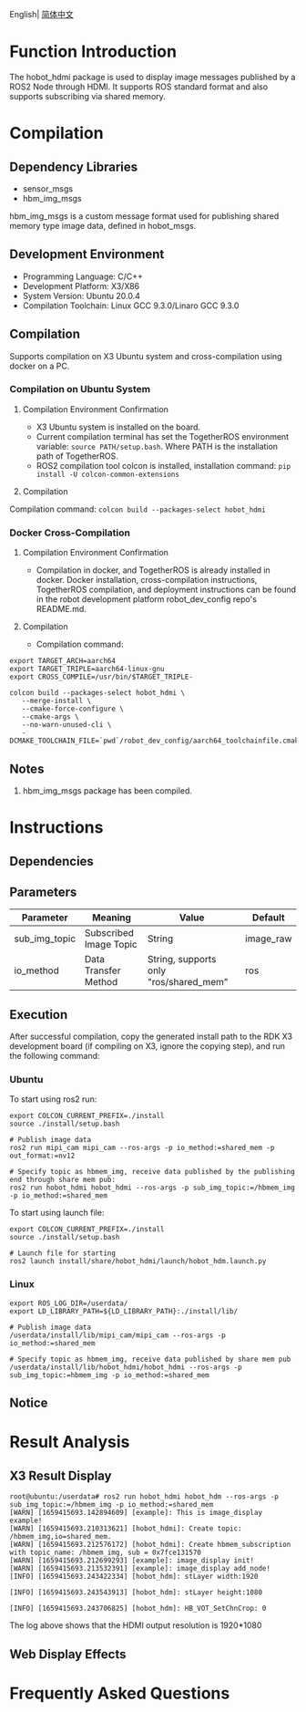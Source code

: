 English| [简体中文](./README_cn.md)

# Function Introduction

The hobot_hdmi package is used to display image messages published by a ROS2 Node through HDMI. It supports ROS standard format and also supports subscribing via shared memory.

# Compilation

## Dependency Libraries

- sensor_msgs
- hbm_img_msgs

hbm_img_msgs is a custom message format used for publishing shared memory type image data, defined in hobot_msgs.

## Development Environment

- Programming Language: C/C++
- Development Platform: X3/X86
- System Version: Ubuntu 20.0.4
- Compilation Toolchain: Linux GCC 9.3.0/Linaro GCC 9.3.0

## Compilation

Supports compilation on X3 Ubuntu system and cross-compilation using docker on a PC.

### Compilation on Ubuntu System

1. Compilation Environment Confirmation
   - X3 Ubuntu system is installed on the board.
   - Current compilation terminal has set the TogetherROS environment variable: `source PATH/setup.bash`. Where PATH is the installation path of TogetherROS.
   - ROS2 compilation tool colcon is installed, installation command: `pip install -U colcon-common-extensions`

2. Compilation

Compilation command: `colcon build --packages-select hobot_hdmi`

### Docker Cross-Compilation

1. Compilation Environment Confirmation

   - Compilation in docker, and TogetherROS is already installed in docker. Docker installation, cross-compilation instructions, TogetherROS compilation, and deployment instructions can be found in the robot development platform robot_dev_config repo's README.md.

2. Compilation

   - Compilation command:

```
export TARGET_ARCH=aarch64
export TARGET_TRIPLE=aarch64-linux-gnu
export CROSS_COMPILE=/usr/bin/$TARGET_TRIPLE-

colcon build --packages-select hobot_hdmi \
   --merge-install \
   --cmake-force-configure \
   --cmake-args \
   --no-warn-unused-cli \
   -DCMAKE_TOOLCHAIN_FILE=`pwd`/robot_dev_config/aarch64_toolchainfile.cmake
```

## Notes

1. hbm_img_msgs package has been compiled.


# Instructions

## Dependencies

## Parameters

| Parameter   | Meaning              | Value                         | Default               |
| ----------- | -------------------- | ----------------------------- | --------------------- |
| sub_img_topic   | Subscribed Image Topic | String                    |      image_raw       |
| io_method   | Data Transfer Method    | String, supports only "ros/shared_mem" |      ros          |


## Execution

After successful compilation, copy the generated install path to the RDK X3 development board (if compiling on X3, ignore the copying step), and run the following command:

### **Ubuntu**

To start using ros2 run:

```
export COLCON_CURRENT_PREFIX=./install
source ./install/setup.bash

# Publish image data
ros2 run mipi_cam mipi_cam --ros-args -p io_method:=shared_mem -p out_format:=nv12

# Specify topic as hbmem_img, receive data published by the publishing end through share mem pub:
ros2 run hobot_hdmi hobot_hdmi --ros-args -p sub_img_topic:=/hbmem_img -p io_method:=shared_mem

```

To start using launch file:

```
export COLCON_CURRENT_PREFIX=./install
source ./install/setup.bash

# Launch file for starting
ros2 launch install/share/hobot_hdmi/launch/hobot_hdm.launch.py

```

### **Linux**

```
export ROS_LOG_DIR=/userdata/
export LD_LIBRARY_PATH=${LD_LIBRARY_PATH}:./install/lib/

# Publish image data
/userdata/install/lib/mipi_cam/mipi_cam --ros-args -p io_method:=shared_mem

# Specify topic as hbmem_img, receive data published by share mem pub
/userdata/install/lib/hobot_hdmi/hobot_hdmi --ros-args -p sub_img_topic:=hbmem_img -p io_method:=shared_mem

```

## Notice


# Result Analysis

## X3 Result Display

```
root@ubuntu:/userdata# ros2 run hobot_hdmi hobot_hdm --ros-args -p sub_img_topic:=/hbmem_img -p io_method:=shared_mem
[WARN] [1659415693.142894609] [example]: This is image_display example!
[WARN] [1659415693.210313621] [hobot_hdmi]: Create topic: /hbmem_img,io=shared_mem.
[WARN] [1659415693.212576172] [hobot_hdmi]: Create hbmem_subscription with topic_name: /hbmem_img, sub = 0x7fce131570
[WARN] [1659415693.212699293] [example]: image_display init!
[WARN] [1659415693.213532391] [example]: image_display add_node!
[INFO] [1659415693.243422334] [hobot_hdm]: stLayer width:1920

[INFO] [1659415693.243543913] [hobot_hdm]: stLayer height:1080

[INFO] [1659415693.243706825] [hobot_hdm]: HB_VOT_SetChnCrop: 0
```

The log above shows that the HDMI output resolution is 1920*1080

## Web Display Effects


# Frequently Asked Questions
